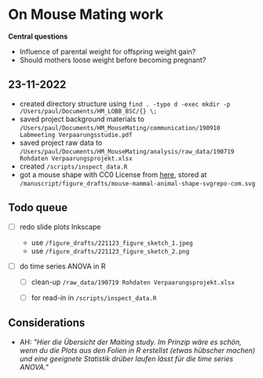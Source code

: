 # On Mouse Mating work 

**Central questions**
* Influence of parental weight for offspring weight gain?
* Should mothers loose weight before becoming pregnant?

## 23-11-2022

* created directory structure using `find . -type d -exec mkdir -p /Users/paul/Documents/HM_LOBB_BSC/{} \;`
* saved project background materials to `/Users/paul/Documents/HM_MouseMating/communication/190910 Labmeeting Verpaarungsstudie.pdf`
* saved project raw data to `/Users/paul/Documents/HM_MouseMating/analysis/raw_data/190719 Rohdaten Verpaarungsprojekt.xlsx`
* created `/scripts/inspect_data.R`
* got a mouse shape with CC0 License from [here](https://www.svgrepo.com/svg/142184/mouse-mammal-animal-shape), stored at `/manuscript/figure_drafts/mouse-mammal-animal-shape-svgrepo-com.svg`


## Todo queue

* [ ] redo slide plots Inkscape
  * use `/figure_drafts/221123_figure_sketch_1.jpeg`
  * use `/figure_drafts/221123_figure_sketch_2.png`

* [ ] do time series ANOVA in R
  * [ ] clean-up `/raw_data/190719 Rohdaten Verpaarungsprojekt.xlsx`
  * [ ] for read-in in `/scripts/inspect_data.R`


## Considerations

* AH: _"Hier die Übersicht der Maiting study. Im Prinzip wäre es schön, wenn du die Plots aus den Folien in R erstellst (etwas hübscher machen) und eine geeignete Statistik drüber laufen lässt für die time series ANOVA."_




